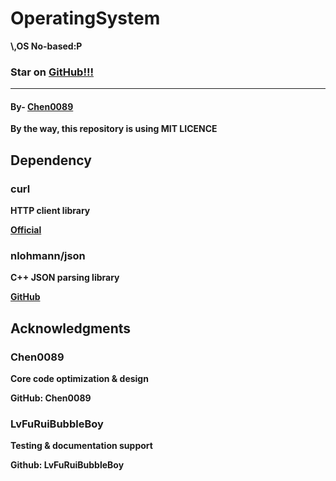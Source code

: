 # OperatingSystem
<b>\\,OS No-based:P<b>

<h3>
  Star on 
  <a href=github.com/chen0089/operatingsystem">GitHub!!!</a>
</h3>
<hr>
<h4>By-
  <a href="https://github.com/chen0089">Chen0089</a>
</h4>
By the way, this repository is using MIT LICENCE

## Dependency

### curl  
HTTP client library

[Official](https://curl.se)  

### nlohmann/json  

C++ JSON parsing library  

[GitHub](https://github.com/nlohmann/json)  

## Acknowledgments  

### Chen0089  

Core code optimization & design  

GitHub: Chen0089  

### LvFuRuiBubbleBoy  

Testing & documentation support  

Github: LvFuRuiBubbleBoy  
